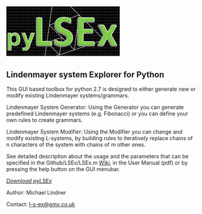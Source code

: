 # ![Alt text](pyLSEx_LOGO.bmp?raw=true "Title")

##	Lindenmayer system Explorer for Python

This GUI based toolbox for python 2.7 is designed to either generate new or modify existing Lindenmayer systems/grammars. 

Lindenmayer System Generator:
    Using the Generator you can generate predefined Lindenmayer systems 
    (e.g. Fibonacci) or you can define your own rules to create grammars. 

Lindenmayer System Modifier:
    Using the Modifier you can change and modify existing L-systems, by 
    building rules to iteratively replace chains of n characters of the 
    system with chains of m other ones. 
    
See detailed description about the usage and the parameters that can be 
specified in the Github/LSEx/LSEx.m [Wiki](https://github.com/LSEx/pyLSEx/wiki), 
in the User Manual (pdf) or by pressing the help button on the GUI menubar.

*[Download pyLSEx](https://github.com/LSEx/pyLSEx)*

Author: Michael Lindner

Contact: l-s-ex@gmx.co.uk

